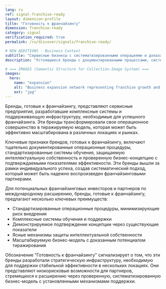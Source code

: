 ```yaml
---
lang: ru
ref: signal-franchise-ready
layout: dimension-profile
title: "Готовность к франчайзингу"
dimension: franchise-ready
category: signal
verification_required: true
permalink: /ru/discover/signals/franchise-ready/

# NEW ADDITIONS - Business Context
subtitle: "Сервисные бизнесы с систематизированными операциями и доказанными структурами репликации для масштабируемого расширения"
description: "Устоявшиеся бренды с документированными процессами, системами обучения и операционными структурами, обеспечивающими успешное развитие франчайзинговых партнеров."

# === IMAGES (Semantic Structure for Collection-Image System) ===
images:
  hero:
    name: "expansion"
    alt: "Business expansion network representing franchise growth and scalability"
    ext: "jpg"
---
```


Бренды, готовые к франчайзингу, представляют сервисные предприятия, разработавшие комплексные системы и поддерживающую инфраструктуру, необходимые для успешного франчайзинга. Эти бренды трансформировали свое операционное совершенство в тиражируемую модель, которая может быть эффективно масштабирована в различных локациях и рынках.

Ключевые признаки брендов, готовых к франчайзингу, включают тщательно документированные операционные процедуры, стандартизированные системы обучения, защищаемую интеллектуальную собственность и проверенную бизнес-концепцию с подтверждаемыми показателями эффективности. Эти бренды вышли за рамки индивидуального успеха, создав систематический подход, который может быть надежно воспроизведен франчайзинговыми партнерами.

Для потенциальных франчайзинговых инвесторов и партнеров по международному расширению, бренды, готовые к франчайзингу, предлагают несколько ключевых преимуществ:
- Стандартизированные операционные процедуры, минимизирующие риск внедрения
- Комплексные системы обучения и поддержки
- Демонстрируемое подтверждение концепции через существующие показатели
- Ясные механизмы защиты интеллектуальной собственности
- Масштабируемую бизнес-модель с доказанным потенциалом тиражирования

Обозначение "Готовность к франчайзингу" сигнализирует о том, что эти бренды разработали стратегическую инфраструктуру, необходимую для поддержки стабильной эффективности в нескольких локациях. Они представляют низкорисковые возможности для партнеров, стремящихся к расширению через проверенную, систематизированную бизнес-модель с установленными механизмами поддержки.
